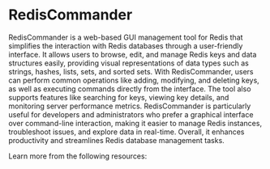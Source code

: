 # RedisCommander

RedisCommander is a web-based GUI management tool for Redis that simplifies the interaction with Redis databases through a user-friendly interface. It allows users to browse, edit, and manage Redis keys and data structures easily, providing visual representations of data types such as strings, hashes, lists, sets, and sorted sets. With RedisCommander, users can perform common operations like adding, modifying, and deleting keys, as well as executing commands directly from the interface. The tool also supports features like searching for keys, viewing key details, and monitoring server performance metrics. RedisCommander is particularly useful for developers and administrators who prefer a graphical interface over command-line interaction, making it easier to manage Redis instances, troubleshoot issues, and explore data in real-time. Overall, it enhances productivity and streamlines Redis database management tasks.

Learn more from the following resources:

